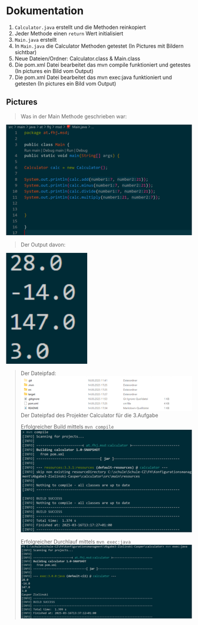 # Dokumentation

1. ``Calculator.java`` erstellt und die Methoden reinkopiert
2. Jeder Methode einen ``return`` Wert initialisiert
3. ``Main.java`` erstellt
4. In ``Main.java`` die Calculator Methoden getestet (In Pictures mit Bildern sichtbar)
5. Neue Dateien/Ordner: Calculator.class & Main.class
6. Die pom.xml Datei bearbeitet das mvn compile funktioniert und getestes (In pictures ein Bild vom Output)
7. Die pom.xml Datei bearbeitet das mvn exec:java funktioniert und getesten (In pictures ein Bild vom Output)

## Pictures

> Was in der Main Methode geschrieben war:
>
![calctest](CalcTest.png)
> Der Output davon:
>
![output](Output.png)
>
> Der Dateipfad:
![Dateipfad](resources/images/ex3_1.png)
> Der Dateipfad des Projekter Calculator für die 3.Aufgabe
>
>Erfolgreicher Build mittels ``mvn compile``
![mvn_compile](resources/images/MVNComp.png)
>
>Erfolgreicher Durchlauf mittels ``mvn exec:java``
![mvn_exec:java](resources/images/mvn_exec__java.png)
